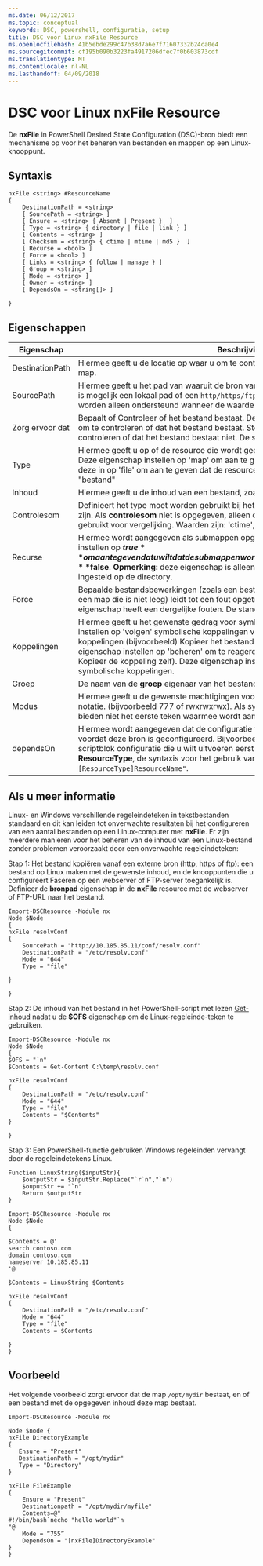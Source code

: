 ```yaml
---
ms.date: 06/12/2017
ms.topic: conceptual
keywords: DSC, powershell, configuratie, setup
title: DSC voor Linux nxFile Resource
ms.openlocfilehash: 41b5ebde299c47b38d7a6e7f71607332b24ca0e4
ms.sourcegitcommit: cf195b090b3223fa4917206dfec7f0b603873cdf
ms.translationtype: MT
ms.contentlocale: nl-NL
ms.lasthandoff: 04/09/2018
---
```

# <a name="dsc-for-linux-nxfile-resource"></a>DSC voor Linux nxFile Resource

De **nxFile** in PowerShell Desired State Configuration (DSC)-bron biedt een mechanisme op voor het beheren van bestanden en mappen op een Linux-knooppunt.

## <a name="syntax"></a>Syntaxis

```
nxFile <string> #ResourceName
{
    DestinationPath = <string>
    [ SourcePath = <string> ]
    [ Ensure = <string> { Absent | Present }  ]
    [ Type = <string> { directory | file | link } ]
    [ Contents = <string> ]
    [ Checksum = <string> { ctime | mtime | md5 }  ]
    [ Recurse = <bool> ]
    [ Force = <bool> ]
    [ Links = <string> { follow | manage } ]
    [ Group = <string> ]
    [ Mode = <string> ]
    [ Owner = <string> ]
    [ DependsOn = <string[]> ]

}
```

## <a name="properties"></a>Eigenschappen

|  Eigenschap |  Beschrijving |
|---|---|
| DestinationPath| Hiermee geeft u de locatie op waar u om te controleren of de status voor een bestand of map.|
| SourcePath| Hiermee geeft u het pad van waaruit de bron van het bestand of map kopiëren. Dit pad is mogelijk een lokaal pad of een `http/https/ftp` URL. Externe `http/https/ftp` URL's worden alleen ondersteund wanneer de waarde van de **Type** eigenschap bestand is.|
| Zorg ervoor dat| Bepaalt of Controleer of het bestand bestaat. Deze eigenschap instellen op 'Aanwezig' om te controleren of dat het bestand bestaat. Stel deze in op 'Ontbreekt' om te controleren of dat het bestand bestaat niet. De standaardwaarde is 'Aanwezig'.|
| Type| Hiermee geeft u op of de resource die wordt geconfigureerd een map of een bestand is. Deze eigenschap instellen op 'map' om aan te geven dat de resource een map is. Stel deze in op 'file' om aan te geven dat de resource een bestand is. De standaardwaarde is "bestand"|
| Inhoud| Hiermee geeft u de inhoud van een bestand, zoals een bepaalde tekenreeks.|
| Controlesom| Definieert het type moet worden gebruikt bij het bepalen of twee bestanden hetzelfde zijn. Als **controlesom** niet is opgegeven, alleen de naam van bestand of map wordt gebruikt voor vergelijking. Waarden zijn: 'ctime', 'mtime' of 'md5'.|
| Recurse| Hiermee wordt aangegeven als submappen opgenomen worden. Deze eigenschap instellen op **$true** om aan te geven dat u wilt dat de submappen worden opgenomen. De standaardwaarde is **$false**. **Opmerking:** deze eigenschap is alleen geldig wanneer de **Type** eigenschap is ingesteld op de directory.|
| Force| Bepaalde bestandsbewerkingen (zoals een bestand te overschrijven of verwijderen van een map die is niet leeg) leidt tot een fout opgetreden. Met behulp van de **Force** eigenschap heeft een dergelijke fouten. De standaardwaarde is **$false**.|
| Koppelingen| Hiermee geeft u het gewenste gedrag voor symbolische koppelingen. Deze eigenschap instellen op 'volgen' symbolische koppelingen volgen en reageren op de doel-koppelingen (bijvoorbeeld) Kopieer het bestand in plaats van de koppeling). Deze eigenschap instellen op 'beheren' om te reageren op de koppeling (bijvoorbeeld) Kopieer de koppeling zelf). Deze eigenschap instellen op 'negeren' om door te negeren symbolische koppelingen.|
| Groep| De naam van de **groep** eigenaar van het bestand of map.|
| Modus| Hiermee geeft u de gewenste machtigingen voor de resource octaal of symbolische-notatie. (bijvoorbeeld 777 of rwxrwxrwx). Als symbolische notatie wordt gebruikt, bieden niet het eerste teken waarmee wordt aangegeven van de map of bestand.|
| dependsOn | Hiermee wordt aangegeven dat de configuratie van een andere resource uitvoeren moet voordat deze bron is geconfigureerd. Bijvoorbeeld, als de **ID** van de resource is scriptblok configuratie die u wilt uitvoeren eerst **ResourceName** en het type **ResourceType**, de syntaxis voor het gebruik van deze de eigenschap is `DependsOn = "[ResourceType]ResourceName"`.|

## <a name="additional-information"></a>Als u meer informatie


Linux- en Windows verschillende regeleindeteken in tekstbestanden standaard en dit kan leiden tot onverwachte resultaten bij het configureren van een aantal bestanden op een Linux-computer met __nxFile__. Er zijn meerdere manieren voor het beheren van de inhoud van een Linux-bestand zonder problemen veroorzaakt door een onverwachte regeleindeteken:

Stap 1: Het bestand kopiëren vanaf een externe bron (http, https of ftp): een bestand op Linux maken met de gewenste inhoud, en de knooppunten die u configureert Faseren op een webserver of FTP-server toegankelijk is. Definieer de __bronpad__ eigenschap in de __nxFile__ resource met de webserver of FTP-URL naar het bestand.

```
Import-DSCResource -Module nx
Node $Node
{
nxFile resolvConf
{
    SourcePath = "http://10.185.85.11/conf/resolv.conf"
    DestinationPath = "/etc/resolv.conf"
    Mode = "644"
    Type = "file"

}

}
```


Stap 2: De inhoud van het bestand in het PowerShell-script met lezen [Get-inhoud](https://technet.microsoft.com/library/hh849787.aspx) nadat u de __$OFS__ eigenschap om de Linux-regeleinde-teken te gebruiken.


```
Import-DSCResource -Module nx
Node $Node
{
$OFS = "`n"
$Contents = Get-Content C:\temp\resolv.conf

nxFile resolvConf
{
    DestinationPath = "/etc/resolv.conf"
    Mode = "644"
    Type = "file"
    Contents = "$Contents"
}

}
```


Stap 3: Een PowerShell-functie gebruiken Windows regeleinden vervangt door de regeleindetekens Linux.

```
Function LinuxString($inputStr){
    $outputStr = $inputStr.Replace("`r`n","`n")
    $ouputStr += "`n"
    Return $outputStr
}

Import-DSCResource -Module nx
Node $Node
{

$Contents = @'
search contoso.com
domain contoso.com
nameserver 10.185.85.11
'@

$Contents = LinuxString $Contents

nxFile resolvConf
{
    DestinationPath = "/etc/resolv.conf"
    Mode = "644"
    Type = "file"
    Contents = $Contents

}
}
```

## <a name="example"></a>Voorbeeld

Het volgende voorbeeld zorgt ervoor dat de map `/opt/mydir` bestaat, en of een bestand met de opgegeven inhoud deze map bestaat.

```
Import-DSCResource -Module nx

Node $node {
nxFile DirectoryExample
{
   Ensure = "Present"
   DestinationPath = "/opt/mydir"
   Type = "Directory"
}

nxFile FileExample
{
    Ensure = "Present"
    Destinationpath = "/opt/mydir/myfile"
    Contents=@"
#!/bin/bash`necho "hello world"`n
"@
    Mode = “755”
    DependsOn = "[nxFile]DirectoryExample"
}
}
```